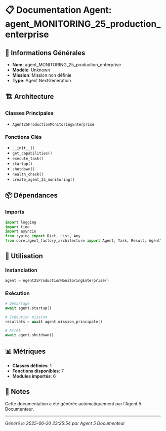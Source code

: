 # 📋 Documentation Agent: agent_MONITORING_25_production_enterprise

## 🎯 Informations Générales

- **Nom**: agent_MONITORING_25_production_enterprise
- **Modèle**: Unknown
- **Mission**: Mission non définie
- **Type**: Agent NextGeneration

## 🏗️ Architecture

### Classes Principales
- `Agent25ProductionMonitoringEnterprise`

### Fonctions Clés
- `__init__()`
- `get_capabilities()`
- `execute_task()`
- `startup()`
- `shutdown()`
- `health_check()`
- `create_agent_25_monitoring()`

## 📦 Dépendances

### Imports
```python
import logging
import time
import asyncio
from typing import Dict, List, Any
from core.agent_factory_architecture import Agent, Task, Result, AgentType
```

## 🚀 Utilisation

### Instanciation
```python
agent = Agent25ProductionMonitoringEnterprise()
```

### Exécution
```python
# Démarrage
await agent.startup()

# Exécution mission
resultats = await agent.mission_principale()

# Arrêt
await agent.shutdown()
```

## 📊 Métriques

- **Classes définies**: 1
- **Fonctions disponibles**: 7
- **Modules importés**: 6

## 📝 Notes

Cette documentation a été générée automatiquement par l'Agent 5 Documenteur.

---
*Généré le 2025-06-20 23:25:54 par Agent 5 Documenteur*
